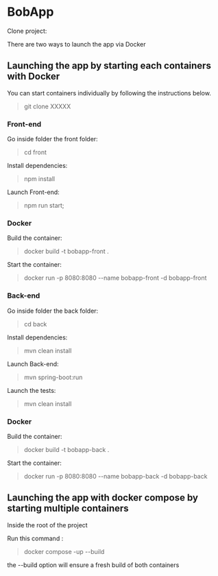 # BobApp

Clone project:



There are two ways to launch the app via Docker

## Launching the app by starting each containers with Docker

You can start containers individually by following the instructions below. 

> git clone XXXXX

### Front-end 

Go inside folder the front folder:

> cd front

Install dependencies:

> npm install

Launch Front-end:

> npm run start;

### Docker

Build the container:

> docker build -t bobapp-front .  

Start the container:

> docker run -p 8080:8080 --name bobapp-front -d bobapp-front

### Back-end

Go inside folder the back folder:

> cd back

Install dependencies:

> mvn clean install

Launch Back-end:

>  mvn spring-boot:run

Launch the tests:

> mvn clean install

### Docker

Build the container:

> docker build -t bobapp-back .  

Start the container:

> docker run -p 8080:8080 --name bobapp-back -d bobapp-back 

## Launching the app with docker compose by starting multiple containers

Inside the root of the project

Run this command : 

> docker compose -up --build 

the --build option will ensure a fresh build of both containers

